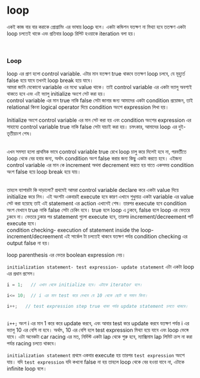 # loop

একই কাজ বার বার করাকে প্রোগ্রামিং এর ভাষায় loop বলে। একটা কন্ডিশন যতক্ষণ না মিথ্যা হবে ততক্ষণ একটা loop চলতেই থাকে এবং প্রতিবার loop রিপিট হওয়াকে iteration বলা হয়।

​

### Loop

loop এর প্রাণ হলো control variable. এটার মান যতক্ষণ true থাকবে ততক্ষণ loop চলবে, যে মূহুর্তে false হয়ে যাবে তখনই loop break হয়ে যাবে। \
আমরা জানি যেকোনো variable এর মধ্যে value থাকে। তাই control variable এর একটা ভ্যালু অবশ্যই থাকতে হবে এবং এই ভ্যালু initialize অংশে সেট করা হয়।\
control variable এর মান true নাকি false সেটা জানার জন্য আমাদের একটা condition প্রয়োজন, তাই relational কিংবা logical operator দিয়ে condition অংশে expression লিখা হয়।\
\
Initialize অংশে control variable এর মান সেট করা হয় এবং condition অংশের expression এর সাহায্যে control variable true নাকি false সেটা যাচাই করা হয়। চমৎকার, আমাদের loop এর দুই-তৃতীয়াংশ শেষ।

\
এখন সমস্যা হলো প্রাথমিক ভাবে control variable true রেখে loop চালু করে দিলেই হবে না, পরবর্তীতে loop থেকে বের হবার জন্য, অর্থাৎ condition অংশ false করার জন্য কিছু একটা করতে হবে। এইজন্য control variable এর মান কে increment অথবা decrement করতে হয় যাতে একসময় condition অংশ false হয়ে loop break হয়ে যায়।

\
তাহলে ব্যাপারটা কি দাড়ালো? প্রথমেই আমরা control variable declare করে একটা value দিয়ে initialize করে নিব। এই অংশটা একবারই execute হবে কারণ এখানে শুধুমাত্র একটা variable এর value সেট করা হয়েছে তাই এই statement এর action এখানেই শেষ। তারপর execute হবে condition অংশ যেখানে true নাকি false সেটা চেকিং হবে। true হলে loop এ ঢুকবে, false হলে loop এর ভেতরে ঢুকবে না। ভেতরে ঢুকার পর statement গুলো execute হবে, তারপর increment/decreement পার্ট execute হবে। \
condition checking- execution of statement inside the loop- increment/decreement এই সার্কেল টা চলতেই থাকবে যতক্ষণ পর্যন্ত condition checking এর output false না হয়।



&#x20; loop parenthesis এর ভেতর boolean expression নেয়।&#x20;

&#x20;`initialization statement- test expression- update statement` এটা একটা loop এর প্রধান প্রসেস।&#x20;

```c
i = 1;   // এখান থেকে initialize হবে। এটাকে iterator বলে।

i<= 10;  // i এর মান test করে দেখবে যে 10 থেকে ছোট বা সমান কিনা।

i++;   // test expression step true থাকা পর্যন্ত update statement চলতে থাকবে।
  
```

&#x20;`i++;` অংশ i এর মান 1 করে করে update করবে, এবং আবার test করে update করবে যতক্ষণ পর্যন্ত i এর ভ্যালু 10 এর বেশি না হবে। অর্থাৎ, 10 এর বেশি হলে test expression মিথ্যা হয়ে যাবে এবং loop ভেঙ্গে যাবে। এটা অনেকটা car racing এর মত, নির্দিস্ট একটা lap থেকে শুরু হবে,  ম্যাক্সিমাম lap লিমিট ক্রস না করা পর্যন্ত racing চলতে থাকবে।

`initialization statement` প্রথমে একবার execute হয় তারপর `test expression` অংশে যায়। যদি `test expression` যদি কখনো false না হয় তাহলে  loop থেকে বের হওয়া যাবে না, এটাকে infinite loop বলে।
